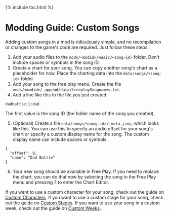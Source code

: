 {% include toc.html %}
# Modding Guide: Custom Songs

Adding custom songs in a mod is ridiculously simple, and no recompilation or changes to the game's code are required. Just follow these steps:

1. Add your audio files to the `mods/<modid>/music/<song-id>` folder. Don't include spaces or symbols in the song ID.
2. Create a chart for your song. You can copy another song's chart as a placeholder for now. Place the charting data into the `data/songs/<song-id>` folder.
3. Add your song to the free play menu. Create the file `mods/<modid>/_append/data/freeplaySongnames.txt`.
4. Add a line like this to the file you just created:
```
dadbattle:1:dad
```

The first value is the song ID (the folder name of the song you created),

5. (Optional) Create a file `data/songs/<song-id>/_meta.json`, which looks like this. You can use this to specify an audio offset for your song's chart or specify a custom display name for the song. The custom display name can include spaces or symbols.

```
{
  "offset": 0,
  "name": "Dad Battle"
}
```

6. Your new song should be available in Free Play. If you need to replace the chart, you can do that now by selecting the song in the Free Play menu and pressing 7 to enter the Chart Editor.

If you want to use a custom character for your song, check out the guide on [Custom Characters](/docs/custom-characters).
If you want to use a custom stage for your song, check out the guide on [Custom Stages](/docs/custom-stages).
If you want to use your song in a custom week, check out the guide on [Custom Weeks](/docs/custom-weeks).